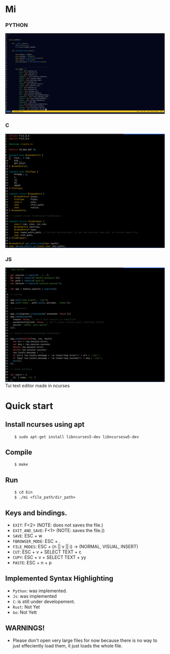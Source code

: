 # Mi
### PYTHON
![EDITOR-UI-PY](./img/V0.png)
### C
![EDITOR-UI-C](./img/V1.png)
### JS
![EDITOR-UI-JS](./img/V2.png)
Tui text editor made in ncurses

# Quick start

## Install ncurses using apt
```console
    $ sudo apt-get install libncurses5-dev libncursesw5-dev
```
## Compile

```console
    $ make
```

## Run
```console
    $ cd bin
    $ ./mi <file_path/dir_path>
```

## Keys and bindings.
- `EXIT`: F<2> (NOTE: does not saves the file.)
- `EXIT_AND_SAVE`: F<1> (NOTE: saves the file.))
- `SAVE`: ESC + w
- `FBROWSER_MODE`: ESC + .
- `FILE_MODES`: ESC + (n || v || i) -> (NORMAL, VISUAL, INSERT)
- `CUT`: ESC + v + SELECT TEXT + c
- `CUPY`: ESC + v + SELECT TEXT + yy
- `PASTE`: ESC + n + p

## Implemented Syntax Highlighting
- `Python`: was implemented. 
- `Js`: was implemented
- `C`: is still under developement.
- `Rust`: Not Yet
- `Go`: Not Yett

## WARNINGS!
- Please don't open very large files for now because there is no way to just effeciently load them, it just loads the whole file.
